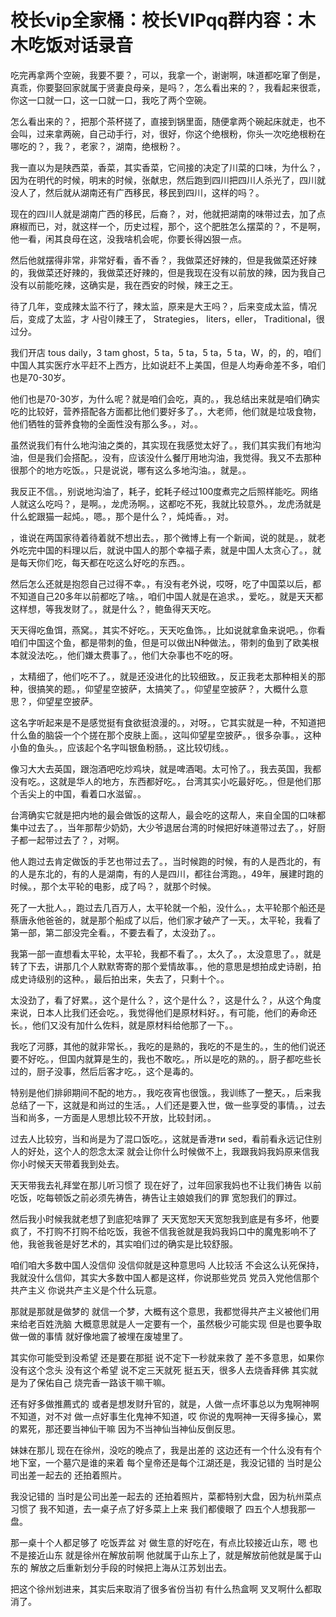 # 校长vip全家桶：校长VIPqq群内容：木木吃饭对话录音

吃完再拿两个空碗，我要不要？，可以，我拿一个，谢谢啊，味道都吃窜了倒是，真乖，你要娶回家就属于贤妻良母亲，是吗？，怎么看出来的？，我看起来很乖，你这一口就一口，这一口就一口，我吃了两个空碗。

怎么看出来的？，把那个茶杯搓了，直接到锅里面，随便拿两个碗起床就走，也不会叫，过来拿两碗，自己动手行，对，很好，你这个绝根粉，你头一次吃绝根粉在哪吃的？，我？，老家？，湖南，绝根粉？。

我一直以为是陕西菜，香菜，其实香菜，它间接的决定了川菜的口味，为什么？，因为在明代的时候，明末的时候，张献忠，然后跑到四川把四川人杀光了，四川就没人了，然后就从湖南还有广西移民，移民到四川，这样的吗？。

现在的四川人就是湖南广西的移民，后裔？，对，他就把湖南的味带过去，加了点麻椒而已，对，就这样一个，历史过程，那个，这个肥胜怎么摆菜的？，不是啊，他一看，闲其良母在这，没我啥机会呢，你要长得凶狠一点。

然后他就摆得非常，非常好看，香不香？，我做菜还好辣的，但是我做菜还好辣的，我做菜还好辣的，我做菜还好辣的，但是我现在没有以前放的辣，因为我自己没有以前能吃辣，这确实是，我在西安的时候，辣王之王。

待了几年，变成辣太监不行了，辣太监，原来是大王吗？，后来变成太监，情况后，变成了太监，才 사람이辣王了， Strategies， liters，eller， Traditional，很过分。

我们开店 tous daily，3 tam ghost，5 ta，5 ta，5 ta，5 ta，W，的，的，咱们中国人其实医疗水平赶不上西方，比如说赶不上美国，但是人均寿命差不多，咱们也是70-30岁。

他们也是70-30岁，为什么呢？就是咱们会吃，真的。，我总结出来就是咱们确实吃的比较好，营养搭配各方面都比他们要好多了。，大老师，他们就是垃圾食物，他们牺牲的营养食物的全面性没有那么多。，对。。

虽然说我们有什么地沟油之类的，其实现在我感觉太好了。，我们其实我们有地沟油，但是我们会搭配。，没有，应该没什么餐厅用地沟油，我觉得。我又不去那种很那个的地方吃饭。，只是说说，哪有这么多地沟油。，就是。。

我反正不信。，别说地沟油了，耗子，蛇耗子经过100度煮完之后照样能吃。网络人就这么吃吗？，是啊。，龙虎汤啊。，这都吃不死，我就比较意外。，龙虎汤就是什么蛇跟猫一起炖。，嗯。，那个是什么？，炖炖香。，对。

，谁说在两国家待着待着就不想出去。，那个微博上有一个新闻，说的就是。，就老外吃完中国的料理以后，就说中国人的那个幸福子素，就是中国人太贪心了。，就是每天你们吃，每天都在吃这么好吃的东西。。

然后怎么还就是抱怨自己过得不幸。，有没有老外说，哎呀，吃了中国菜以后，都不知道自己20多年以前都吃了啥。，咱们中国人就是在追求。，爱吃。，就是天天都这样想，等我发财了。，就是什么？，鲍鱼得天天吃。

天天得吃鱼饵，燕窝。，其实不好吃。，天天吃鱼饰。，比如说就拿鱼来说吧。，你看咱们中国这个鱼，都是带刺的鱼，但是可以做出N种做法。，带刺的鱼到了欧美根本就没法吃。，他们嫌太费事了。，他们大杂事也不吃的呀。

，太精细了，他们吃不了。，就是还没进化的比较细致。，反正我老太那种相关的那种，很搞笑的题。，仰望星空披萨，太搞笑了。，仰望星空披萨？，大概什么意思？，仰望星空披萨。

这名字听起来是不是感觉挺有食欲挺浪漫的。，对呀。，它其实就是一种，不知道把什么鱼的脑袋一个个搓在那个皮肤上面。，这叫仰望星空披萨。，很多杂事。，这种小鱼的鱼头。，应该起个名字叫银鱼粉肠。，这比较切线。。

像习大大去英国，跟泡酒吧吃炒鸡块，就是啤酒喝。太可怜了。，我去英国，我都没有吃。，这就是华人的地方，东西都好吃。，台湾其实小吃最好吃。，但是他们那个舌尖上的中国，看着口水滋留。。

台湾确实它就是把内地的最会做饭的这帮人，最会吃的这帮人，来自全国的口味都集中过去了。，当年那帮少奶奶，大少爷退居台湾的时候把好味道带过去了。，好厨子都一起带过去了？，对啊。

他人跑过去肯定做饭的手艺也带过去了。，当时候跑的时候，有的人是西北的，有的人是东北的，有的人是湖南，有的人是四川，都往台湾跑。，49年，展建时跑的时候。，那个太平轮的电影，成了吗？，就那个时候。

死了一大批人。，跑过去几百万人，太平轮就一个船，没什么。，太平轮那个船还是蔡唐永他爸爸的，就是那个船成了以后，他们家才破产了一天。，太平轮，我看了第一部，第二部没完全看。，不要去看了，太没劲了。。

我第一部一直想看太平轮，太平轮，我都不看了。，太久了。，太没意思了。，就是转了下去，讲那几个人默默寄寄的那个爱情故事。，他的意思是想拍成史诗剧，拍成史诗级别的这种。，最后拍出来，失去了，只剩十个。。

太没劲了，看了好累。，这个是什么？，这个是什么？，这是什么？，从这个角度来说，日本人比我们还会吃。，我觉得他们是原材料好。，有可能，他们的寿命还长。，他们又没有加什么佐料，就是原材料给他那了一下。。

我吃了河豚，其他的就非常长。，我吃的是熟的，我吃的不是生的。，生的他们说还要不好吃。，但国内就算是生的，我也不敢吃。，所以是吃的熟的。，厨子都吃些长过的，厨子没事，然后后客才吃。，这个是毒的。

特别是他们排卵期间不配的地方。，我吃夜宵也很饿。，我训练了一整天。，后来我总结了一下，这就是和尚过的生活。，人们还是要入世，做一些享受的事情。，过去当和尚多，一方面是人思想比较不开放，比较封闭。。

过去人比较穷，当和尚是为了混口饭吃。，这就是香港ти sed，看前看永远记住别人的好处，这个人的怨念太深 就会让你什么时候做不上，我跟我妈我妈原来信我 你小时候天天带着我到处去。

天天带我去礼拜堂在那儿听习惯了 现在好了，过年回家我妈也不让我们祷告 以前吃饭，吃每顿饭之前必须先祷告，祷告让主娘娘我们的罪 宽恕我们的罪过。

然后我小时候我就老想了到底犯啥罪了 天天宽恕天天宽恕我到底是有多坏，他要疯了，不打购不打购不给吃饭，我爸不信我爸就是我妈我妈口中的魔鬼影响不了他，我爸我爸是好艺术的，其实咱们过的确实是比较舒服。

咱们咱大多数中国人没信仰 没信仰就是这种意思吗 人比较活 不会这么认死保持，我就没什么信仰，其实大多数中国人都是这样，你说那些党员 党员入党他信那个共产主义 你说共产主义是个什么玩意。

那就是那就是做梦的 就信一个梦，大概有这个意思，我都觉得共产主义被他们用来给老百姓洗脑 大概意思就是人一定要有一个，虽然极少可能实现 但是也要争取做一做的事情 就好像地震了被埋在废墟里了。

其实你可能受到没希望 还是要在那挺 说不定下一秒就来救了 差不多意思，如果你没有这个念头 没有这个希望 说不定三天就死 挺五天，很多人去烧香拜佛 其实就是为了保佑自己 烧完香一路该干嘛干嘛。

还有好多做推薦式的 或者是想发财升官的，就是，人做一点坏事总以为鬼啊神啊不知道，对不对 做一点好事生化鬼神不知道，哎 你说的鬼啊神一天得多操心，累的累死，那还要当神仙干嘛 因为不当神仙当神仙反倒反思。

妹妹在那儿 现在在徐州，没吃的晚点了，我是出差的 这边还有一个什么没有有个地下室，一个墓穴是谁的来着 每个皇帝还是每个江湖还是，我没记错的 当时是公司出差一起去的 还拍着照片。

我没记错的 当时是公司出差一起去的 还拍着照片，菜都特别大盘，因为杭州菜点习惯了 我不知道，去一桌子点了好多菜上上来 我们都傻眼了 四五个人想我那一盘。

那一桌十个人都足够了 吃饭弄盆 对 做生意的好吃在，有点比较接近山东，嗯 也不是接近山东 就是徐州在解放前啊 他就属于山东上了，就是解放前他就是属于山东的 解放之后重新划分手段的时候把上海从江苏划出去。

把这个徐州划进来，其实后来取消了很多省份当初 有什么热盒啊 叉叉啊什么都取消了。
